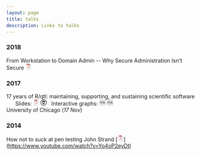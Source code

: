 ```yaml
---
layout: page
title: talks
description: Links to talks
---
```


###  2018

From Workstation to Domain Admin -- Why Secure Administration Isn't Secure
[![pdf](icons16/pdf-icon.png)](https://i.blackhat.com/us-18/Wed-August-8/us-18-Metcalf-From-Workstation-To-Domain-Admin-Why-Secure-Administration-Isnt-Secure.pdf)


###  2017

17 years of R/qtl: maintaining, supporting, and sustaining scientific software<br/>
&nbsp; &nbsp; &nbsp; Slides:
[![pdf](icons16/pdf-icon.png)](https://www.biostat.wisc.edu/~kbroman/presentations/rqtl2_chicago2017.pdf)
[![github](icons16/github-icon.png)](https://github.com/kbroman/Talk_Chicago2017)
&nbsp; Interactive graphs:
[![lod curves](icons16/html-icon.png)](https://bit.ly/lod_and_effect)
[![many box plots](icons16/html-icon.png)](https://bit.ly/many_boxplots)
<br/>
University of Chicago (_17 Nov_)

### 2014
How not to suck at pen testing John Strand [![pdf](icons16/pdf-icon.png)](https://www.youtube.com/watch?v=Yo4oP2eyDtI












